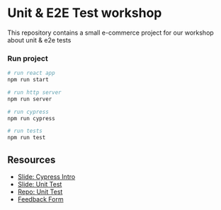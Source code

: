 # Unit & E2E Test workshop

This repository contains a small e-commerce project for our workshop about unit & e2e tests

### Run project

```bash
# run react app
npm run start

# run http server
npm run server

# run cypress
npm run cypress

# run tests
npm run test
```


## Resources

* [Slide: Cypress Intro](https://www.slideshare.net/secret/KkHGe1CdgnMlGx)
* [Slide: Unit Test](https://tinyurl.com/fdh3mykb)
* [Repo: Unit Test](https://github.com/Puppo/reactday-2022-workshop-testing)
* [Feedback Form](https://github.com/Puppo/reactday-2022-workshop-testing)
